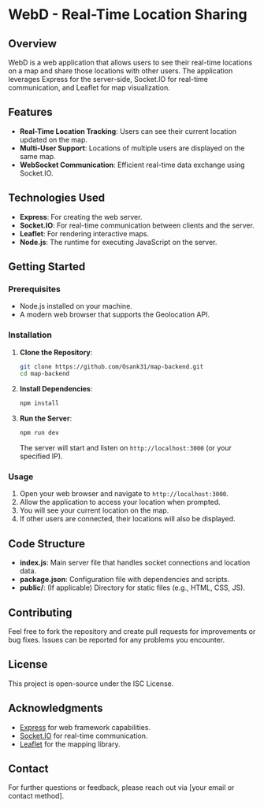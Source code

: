 # WebD - Real-Time Location Sharing

## Overview

WebD is a web application that allows users to see their real-time locations on a map and share those locations with other users. The application leverages Express for the server-side, Socket.IO for real-time communication, and Leaflet for map visualization.

## Features

- **Real-Time Location Tracking**: Users can see their current location updated on the map.
- **Multi-User Support**: Locations of multiple users are displayed on the same map.
- **WebSocket Communication**: Efficient real-time data exchange using Socket.IO.

## Technologies Used

- **Express**: For creating the web server.
- **Socket.IO**: For real-time communication between clients and the server.
- **Leaflet**: For rendering interactive maps.
- **Node.js**: The runtime for executing JavaScript on the server.

## Getting Started

### Prerequisites

- Node.js installed on your machine.
- A modern web browser that supports the Geolocation API.

### Installation

1. **Clone the Repository**:
   ```bash
   git clone https://github.com/Osank31/map-backend.git
   cd map-backend
   ```

2. **Install Dependencies**:
   ```bash
   npm install
   ```

3. **Run the Server**:
   ```bash
   npm run dev
   ```

   The server will start and listen on `http://localhost:3000` (or your specified IP).

### Usage

1. Open your web browser and navigate to `http://localhost:3000`.
2. Allow the application to access your location when prompted.
3. You will see your current location on the map.
4. If other users are connected, their locations will also be displayed.

## Code Structure

- **index.js**: Main server file that handles socket connections and location data.
- **package.json**: Configuration file with dependencies and scripts.
- **public/**: (If applicable) Directory for static files (e.g., HTML, CSS, JS).

## Contributing

Feel free to fork the repository and create pull requests for improvements or bug fixes. Issues can be reported for any problems you encounter.

## License

This project is open-source under the ISC License.

## Acknowledgments

- [Express](https://expressjs.com) for web framework capabilities.
- [Socket.IO](https://socket.io) for real-time communication.
- [Leaflet](https://leafletjs.com) for the mapping library.

## Contact

For further questions or feedback, please reach out via [your email or contact method].